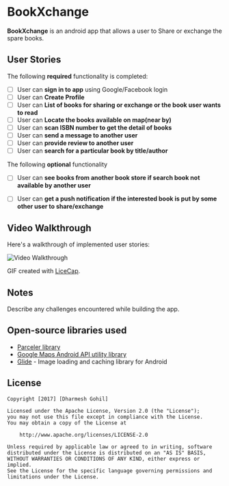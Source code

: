 # BookXchange

**BookXchange** is an android app that allows a user to Share or exchange the spare books.

## User Stories

The following **required** functionality is completed:

* [ ]	User can **sign in to app** using Google/Facebook login
* [ ]	User can **Create Profile**
* [ ]	User can **List of books for sharing or exchange or the book user wants to read**
* [ ]	User can **Locate the books available on map(near by)**
* [ ]	User can **scan ISBN number to get the detail of books**
* [ ]	User can **send a message to another user**
* [ ]	User can **provide review to another user**
* [ ]	User can **search for a particular book by title/author**

The following **optional** functionality

* [ ]	User can **see books from another book store if search book not available by another user**
* [ ]	User can **get a push notification if the interested book is put by some other user to share/exchange**


## Video Walkthrough

Here's a walkthrough of implemented user stories:

<img src='https://i.imgur.com/J9nQm4T.gif' title='Video Walkthrough' width='' alt='Video Walkthrough' />

GIF created with [LiceCap](http://www.cockos.com/licecap/).

## Notes

Describe any challenges encountered while building the app.

## Open-source libraries used

- [Parceler library](http://guides.codepath.com/android/Using-Parceler)
- [Google Maps Android API utility library](https://github.com/googlemaps/android-maps-utils)
- [Glide](http://inthecheesefactory.com/blog/get-to-know-glide-recommended-by-google/en) - Image loading and caching library for Android

## License

    Copyright [2017] [Dharmesh Gohil]

    Licensed under the Apache License, Version 2.0 (the "License");
    you may not use this file except in compliance with the License.
    You may obtain a copy of the License at

        http://www.apache.org/licenses/LICENSE-2.0

    Unless required by applicable law or agreed to in writing, software
    distributed under the License is distributed on an "AS IS" BASIS,
    WITHOUT WARRANTIES OR CONDITIONS OF ANY KIND, either express or implied.
    See the License for the specific language governing permissions and
    limitations under the License.
